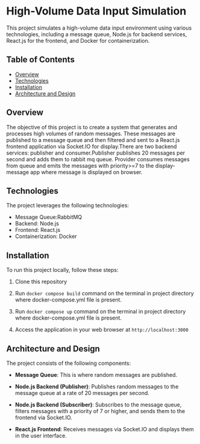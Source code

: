 # High-Volume Data Input Simulation

This project simulates a high-volume data input environment using various technologies, including a message queue, Node.js for backend services, React.js for the frontend, and Docker for containerization.

## Table of Contents

- [Overview](#overview)
- [Technologies](#technologies)
- [Installation](#installation)
- [Architecture and Design](#architecture-and-design)

## Overview

The objective of this project is to create a system that generates and processes high volumes of random messages. These messages are published to a message queue and then filtered and sent to a React.js frontend application via Socket.IO for display.There are two backend services: publisher and consumer.Publisher publishes 20 messages per second and adds them to rabbit mq queue. Provider consumes messages from queue and emits the messages with priority>=7 to the display-message app where message is displayed on browser.

## Technologies

The project leverages the following technologies:

- Message Queue:RabbitMQ
- Backend: Node.js
- Frontend: React.js
- Containerization: Docker

## Installation

To run this project locally, follow these steps:

1. Clone this repository

2. Run `docker compose build` command on the terminal in project directory where docker-compose.yml file is present.

3. Run `docker compose up` command on the terminal in project directory where docker-compose.yml file is present.

4. Access the application in your web browser at `http://localhost:3000`

## Architecture and Design

The project consists of the following components:

- **Message Queue**: This is where random messages are published.

- **Node.js Backend (Publisher)**: Publishes random messages to the message queue at a rate of 20 messages per second.

- **Node.js Backend (Subscriber)**: Subscribes to the message queue, filters messages with a priority of 7 or higher, and sends them to the frontend via Socket.IO.

- **React.js Frontend**: Receives messages via Socket.IO and displays them in the user interface.
